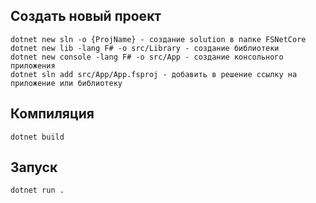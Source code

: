 ## Создать новый проект

    dotnet new sln -o {ProjName} - создание solution в папке FSNetCore 
    dotnet new lib -lang F# -o src/Library - создание библиотеки
    dotnet new console -lang F# -o src/App - создание консольного приложения
    dotnet sln add src/App/App.fsproj - добавить в решение ссылку на приложение или библиотеку

## Компиляция

    dotnet build

## Запуск 

    dotnet run .
